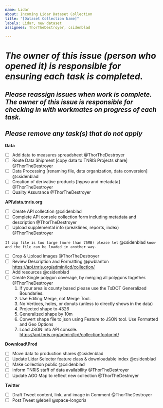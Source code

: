 ```yaml
---
name: Lidar
about: Incoming Lidar Dataset Collection
title: "[Dataset Collection Name]"
labels: Lidar, new dataset
assignees: ThorTheDestroyer, csidenblad

---
```


# ***The owner of this issue (person who opened it) is responsible for ensuring each task is completed.***
## ***Please reassign issues when work is complete. The owner of this issue is responsible for checking in with workmates on progress of each task.***
## ***Please remove any task(s) that do not apply***

**Data**
- [ ] Add data to measures spreadsheet @ThorTheDestroyer
- [ ] Route Data Shipment [copy data to TNRIS Projects share] @ThorTheDestroyer 
- [ ] Data Processing [renaming file, data organization, data conversion]  @csidenblad 
- [ ] Creation of derivative products [hypso and metadata] @ThorTheDestroyer
- [ ] Quality Assurance @ThorTheDestroyer

**API\data.tnris.org**
- [ ] Create API collection @csidenblad
- [ ] Complete API console collection form including metadata and description @ThorTheDestroyer 
- [ ] Upload supplemental info (breaklines, reports, index) @ThorTheDestroyer

`If zip file is too large (more than 75MB) please let` @csidenblad `know and the file can be loaded in another way.`
- [ ] Crop & Upload Images @ThorTheDestroyer
- [ ] Review Description and Formatting @pwblanton https://api.tnris.org/admin/lcd/collection/
- [ ] Add resources  @csidenblad 
- [ ] Create Single polygon coverage, by merging all polygons together. @ThorTheDestroyer
	1. If your area is county based please use the TxDOT Generalized Boundaries.
	2. Use Editing Merge, not Merge Tool.    
	3. No Vertices, holes, or donuts (unless to directly shows in the data)
	4. Projected shape to 4326
	5. Generalized shape by 10m
	6. Convert shape file to json using Feature to JSON tool. Use Formatted and Geo Options
	7. Load JSON into API console. https://api.tnris.org/admin/lcd/collectionfootprint/

**Download\Prod**
- [ ] Move data to production shares @csidenblad
- [ ] Update Lidar Selector feature class & downloadable index @csidenblad
- [ ] Make collection public  @csidenblad
- [ ] Inform TNRIS staff of data availability @ThorTheDestroyer
- [ ] Update AGO Map to reflect new collection @ThorTheDestroyer

**Twitter**
- [ ] Draft Tweet content, link, and image in Comment @ThorTheDestroyer
- [ ] Post Tweet @lebell @space-longoria
